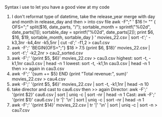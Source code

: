 Syntax i use to let you have a good view at my code
1. I don't reformat type of datetime, take the release_year merge with day and month in release_day and then > into csv file 
awk -F";" '
$16 != "" {
OFS=";"
split($16, date_parts, "/");
sortable_month = sprintf("%02d", date_parts[1]);
sortable_day = sprintf("%02d", date_parts[2]);
print $6, $16, $19, sortable_month, sortable_day
}
' movies_22.csv | sort -t';' -k3,3nr -k4,4nr -k5,5nr | cut -d';' -f1,2 > cau1.csv
2. awk -F';' 'BEGIN{OFS=";"} $18 > 7.5 {print $6, $18}' movies_22.csv | sort -t';' -k2,2nr > cau2_sorted.csv
3. awk -F';' '{print $5, $6}' movies_22.csv > cau3.csv
highest: sort -t, -k1,1nr cau3.csv | head -n 1
lowest: sort -t, -k1,1n cau3.csv | head -n 1
then >> again in cau3.csv
4. awk -F';' '{sum += $5} END {print "Total revenue:", sum}' movies_22.csv > cau4.csv
5. awk -F';' '{print $5, $6}' movies_22.csv | sort -t, -k1,1nr | head -n 10
6. take director and cast to cau6.csv then >> again
Director: awk -F';' '{print $2}' cau6.csv | sort | uniq -c | sort -nr | head -n 1
Cast: awk -F';' '{print $1}' cau6.csv | tr '|' '\n' | sort | uniq -c | sort -nr | head -n 1
7. awk -F';' '{print $14}' movies_22.csv | tr '|' '\n' | sort | uniq -c | sort -n > cau7.csv 
